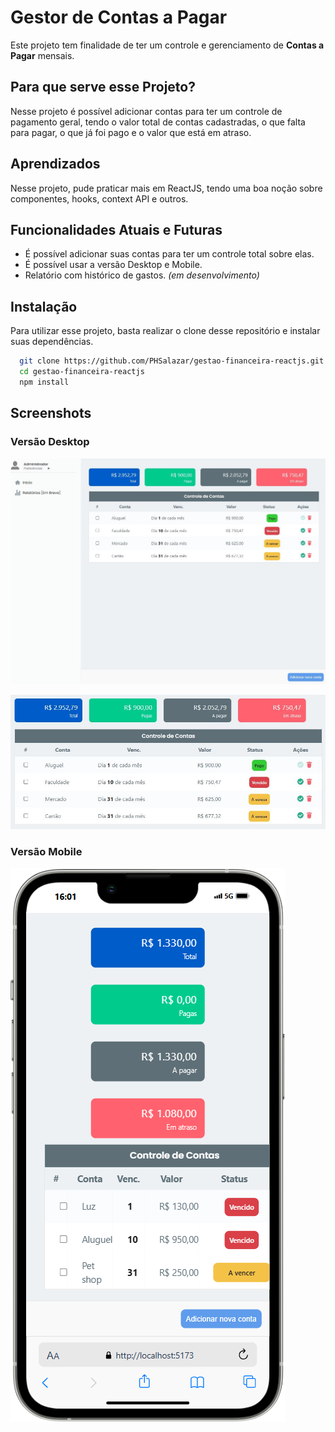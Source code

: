 # Gestor de Contas a Pagar

Este projeto tem finalidade de ter um controle e gerenciamento de **Contas a Pagar** mensais.

## Para que serve esse Projeto?

Nesse projeto é possível adicionar contas para ter um controle de pagamento geral, tendo o valor total de contas cadastradas, o que falta para pagar, o que já foi pago e o valor que está em atraso.

## Aprendizados

Nesse projeto, pude praticar mais em ReactJS, tendo uma boa noção sobre componentes, hooks, context API e outros.

## Funcionalidades Atuais e Futuras

- É possível adicionar suas contas para ter um controle total sobre elas.
- É possível usar a versão Desktop e Mobile.
- Relatório com histórico de gastos. _(em desenvolvimento)_

## Instalação

Para utilizar esse projeto, basta realizar o clone desse repositório e instalar suas dependências.

```bash
  git clone https://github.com/PHSalazar/gestao-financeira-reactjs.git
  cd gestao-financeira-reactjs
  npm install
```

## Screenshots

### Versão Desktop

![App Screenshot](src/assets/Screenshots/principal.JPG)

![App Screenshot](src/assets/Screenshots/lista%20de%20gastos.JPG)

### Versão Mobile

![App Screenshot](src/assets/Screenshots/screen_mobile.png)
